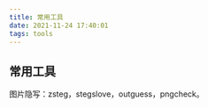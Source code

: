 ```yaml
---
title: 常用工具
date: 2021-11-24 17:40:01
tags: tools
---
```


## 常用工具

图片隐写：zsteg，stegslove，outguess，pngcheck。
